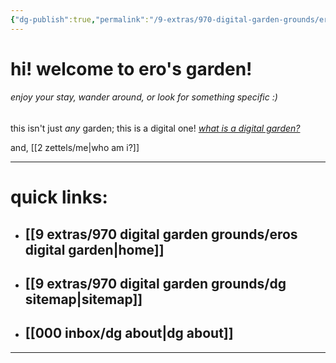 ```yaml
---
{"dg-publish":true,"permalink":"/9-extras/970-digital-garden-grounds/eros-digital-garden/","tags":"gardenEntry","dgHomeLink":true,"dgPassFrontmatter":false}
---
```



# hi! welcome to ero's garden!
###### enjoy your stay, wander around, or look for something specific :)

this isn't just *any* garden; this is a digital one!
*[what is a digital garden?](https://maggieappleton.com/garden-history)*

and, [[2 zettels/me|who am i?]]

---
# quick links:
- ## [[9 extras/970 digital garden grounds/eros digital garden|home]]
- ## [[9 extras/970 digital garden grounds/dg sitemap|sitemap]]
- ## [[000 inbox/dg about|dg about]]
---
